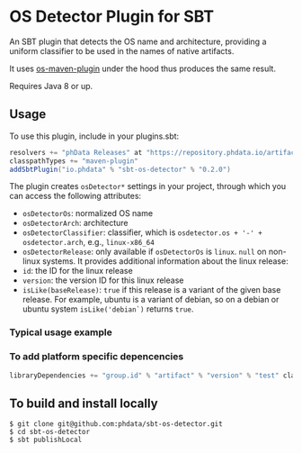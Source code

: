 # OS Detector Plugin for SBT
An SBT plugin that detects the OS name and architecture, providing a uniform
classifier to be used in the names of native artifacts.

It uses [os-maven-plugin](https://github.com/trustin/os-maven-plugin) under the
hood thus produces the same result.

Requires Java 8 or up.

## Usage
To use this plugin, include in your plugins.sbt:

```scala
resolvers += "phData Releases" at "https://repository.phdata.io/artifactory/libs-release"
classpathTypes += "maven-plugin"
addSbtPlugin("io.phdata" % "sbt-os-detector" % "0.2.0")
```

The plugin creates ``osDetector*`` settings in your project, through which you
can access the following attributes:
- ``osDetectorOs``: normalized OS name
- ``osDetectorArch``: architecture
- ``osDetectorClassifier``: classifier, which is ``osdetector.os + '-' + osdetector.arch``, e.g., ``linux-x86_64``
- ``osDetectorRelease``: only available if ``osDetectorOs`` is ``linux``.
  ``null`` on non-linux systems. It provides additional information about the
  linux release:
 - ``id``: the ID for the linux release
 - ``version``: the version ID for this linux release
 - ``isLike(baseRelease)``: ``true`` if this release is a variant of the given
   base release. For example, ubuntu is a variant of debian, so on a debian or
   ubuntu system ``isLike('debian`)`` returns ``true``.

### Typical usage example
### To add platform specific depencencies

```scala
libraryDependencies += "group.id" % "artifact" % "version" % "test" classifier osDetectorClassifier.value
```

## To build and install locally
```
$ git clone git@github.com:phdata/sbt-os-detector.git
$ cd sbt-os-detector
$ sbt publishLocal
```
